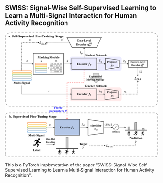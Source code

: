 ## SWISS: Signal-Wise Self-Supervised Learning to Learn a Multi-Signal Interaction for Human Activity Recognition

![SWISS](./SWISS_framework.png)

This is a PyTorch implemetation of the paper "SWISS: Signal-Wise Self-Supervised Learning to Learn a Multi-Signal Interaction for Human Activity Recognition".

